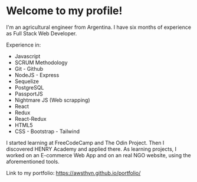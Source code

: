 # Welcome to my profile!


I'm an agricultural engineer from Argentina. I have six months of experience as Full Stack Web Developer.

Experience in:

* Javascript
* SCRUM Methodology
* Git - Github
* NodeJS - Express
* Sequelize
* PostgreSQL
* PassportJS
* Nightmare JS (Web scrapping)
* React
* Redux
* React-Redux
* HTML5
* CSS - Bootstrap - Tailwind

I started learning at FreeCodeCamp and The Odin Project. Then I discovered HENRY Academy and applied there.
As learning projects, I worked on an E-commerce Web App and on an real NGO website, using the aforementioned tools.

Link to my portfolio: https://awsthyn.github.io/portfolio/ 
<!--
**Awsthyn/Awsthyn** is a ✨ _special_ ✨ repository because its `README.md` (this file) appears on your GitHub profile.

Here are some ideas to get you started:

- 🔭 I’m currently working on ...
- 🌱 I’m currently learning ...
- 👯 I’m looking to collaborate on ...
- 🤔 I’m looking for help with ...
- 💬 Ask me about ...
- 📫 How to reach me: ...
- 😄 Pronouns: ...
- ⚡ Fun fact: ...
-->
